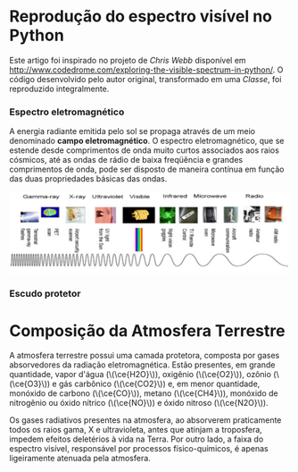 # Reprodução do espectro visível no Python

Este artigo foi inspirado no projeto de *Chris Webb* disponível em http://www.codedrome.com/exploring-the-visible-spectrum-in-python/. 
O código desenvolvido pelo autor original, transformado em uma *Classe*, foi reproduzido integralmente.



### Espectro eletromagnético

A energia radiante emitida pelo sol se propaga através de um meio denominado **campo eletromagnético**. O espectro eletromagnético, que se estende desde comprimentos de onda muito curtos associados aos raios cósmicos, até as ondas de rádio de baixa freqüência e grandes comprimentos de onda, pode ser disposto de maneira contínua em função das duas propriedades básicas das ondas.

![espectro](espectro.png)

### Escudo protetor

<!DOCTYPE html>
<html>
<head>
  <script src="https://polyfill.io/v3/polyfill.min.js?features=es6"></script>
  <script id="MathJax-script" async
    src="https://cdn.jsdelivr.net/npm/mathjax@3/es5/tex-mml-chtml.js"></script>
</head>
<body>
  <h1>Composição da Atmosfera Terrestre</h1>
  <p>
    A atmosfera terrestre possui uma camada protetora, composta por gases absorvedores da radiação eletromagnética. Estão presentes, em grande quantidade, vapor d'água (\(\ce{H2O}\)), oxigênio (\(\ce{O2}\)), ozônio (\(\ce{O3}\)) e gás carbônico (\(\ce{CO2}\)) e, em menor quantidade, monóxido de carbono (\(\ce{CO}\)), metano (\(\ce{CH4}\)), monóxido de nitrogênio ou óxido nítrico (\(\ce{NO}\)) e óxido nitroso (\(\ce{N2O}\)).
  </p>
  <p>
    Os gases radiativos presentes na atmosfera, ao absorverem praticamente todos os raios gama, X e ultravioleta, antes que atinjam a troposfera, impedem efeitos deletérios à vida na Terra. Por outro lado, a faixa do espectro visível, responsável por processos físico-químicos, é apenas ligeiramente atenuada pela atmosfera.
  </p>
</body>
</html>

